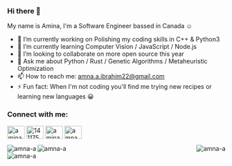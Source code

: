 ### Hi there 👋

My name is Amina, I'm a Software Engineer bassed in Canada :relaxed:


- 🔭 I’m currently working on Polishing my coding skills in C++ & Python3
- 🌱 I’m currently learning Computer Vision / JavaScript / Node.js
- 👯 I’m looking to collaborate on more open source this year
- 💬 Ask me about Python / Rust / Genetic Algorithms / Metaheuristic Optimization
- 📫 How to reach me: amna.a.ibrahim22@gmail.com
- ⚡ Fun fact: When I'm not coding you'll find me trying new recipes or learning new languages :grinning: 


<h3 align="left">Connect with me:</h3>
<p align="left">
<a href="https://linkedin.com/in/amina-eltahir" target="blank"><img align="center" src="https://cdn.jsdelivr.net/npm/simple-icons@3.0.1/icons/linkedin.svg" alt="amina eltahir" height="30" width="40" /></a>
<a href="https://stackoverflow.com/users/14117545" target="blank"><img align="center" src="https://cdn.jsdelivr.net/npm/simple-icons@3.0.1/icons/stackoverflow.svg" alt="14117545" height="30" width="40" /></a>
<a href="https://kaggle.com/aminaeltahir" target="blank"><img align="center" src="https://cdn.jsdelivr.net/npm/simple-icons@3.0.1/icons/kaggle.svg" alt="amina eltahir" height="30" width="40" /></a>
<a href="https://www.hackerrank.com/amna_a_ibrahim22" target="blank"><img align="center" src="https://cdn.jsdelivr.net/npm/simple-icons@3.0.1/icons/hackerrank.svg" alt="amna_a_ibrahim22" height="30" width="40" /></a>
</p>


<img align="left" src="https://github-readme-stats.vercel.app/api?username=amna-a&show_icons=true&locale=en" alt="amna-a" /> <img align="right" src="https://github-readme-streak-stats.herokuapp.com/?user=amna-a&" alt="amna-a" />



<div class="row">
  <div class="column">
    <img src="https://github-readme-stats.vercel.app/api?username=amna-a&show_icons=true&locale=en" alt="amna-a">
  </div>
  <div class="column">
    <img src="https://github-readme-streak-stats.herokuapp.com/?user=amna-a&" alt="amna-a">
  </div>
</div>
